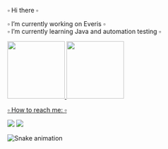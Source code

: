 :white_small_square: Hi there :white_small_square:	

:white_small_square: I’m currently working on Everis :white_small_square:	
:white_small_square: I’m currently learning Java and automation testing :white_small_square:


<div>
  <a href="https://github.com/lapabruna">
  <img height="130em" src="https://github-readme-stats.vercel.app/api?username=lapabruna&show_icons=true&theme=dracula&include_all_commits=true&count_private=true"/>
  <img height="130em" src="https://github-readme-stats.vercel.app/api/top-langs/?username=lapabruna&layout=compact&langs_count=16&theme=dracula"/>
</div>


:white_small_square: How to reach me: :white_small_square:
<div> 
 
  <a href="https://instagram.com/lapabruna" target="_blank"><img src="https://img.shields.io/badge/-Instagram-%23E4405F?style=for-the-badge&logo=instagram&logoColor=white" target="_blank"></a>
  <a href="https://www.linkedin.com/in/lapabruna/" target="_blank"><img src="https://img.shields.io/badge/-LinkedIn-%230077B5?style=for-the-badge&logo=linkedin&logoColor=white" target="_blank"></a> 
 
  ![Snake animation](https://github.com/lapabruna/lapabruna/blob/output/github-contribution-grid-snake.gif)
 
</div>

  


